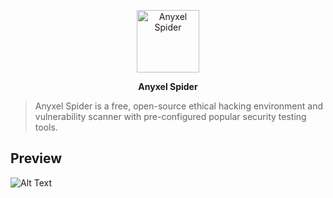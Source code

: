 <p align="center">
  <a href="https://anyxel.com">
    <img src="https://cdn.shouts.dev/media/365/anyxel-black-github.png" alt="Anyxel Spider" width="100">
  </a>
</p>

<p align="center">
<strong>Anyxel Spider</strong>
</p>

> Anyxel Spider is a free, open-source ethical hacking environment and vulnerability scanner with pre-configured popular security testing tools.

## Preview
![Alt Text](https://cdn.shouts.dev/media/425/anyxel-spider.gif)
